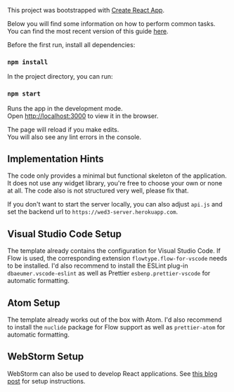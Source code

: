 This project was bootstrapped with [Create React App](https://github.com/facebookincubator/create-react-app).

Below you will find some information on how to perform common tasks.<br>
You can find the most recent version of this guide [here](https://github.com/facebookincubator/create-react-app/blob/master/packages/react-scripts/template/README.md).

Before the first run, install all dependencies:

### `npm install`

In the project directory, you can run:

### `npm start`

Runs the app in the development mode.<br>
Open [http://localhost:3000](http://localhost:3000) to view it in the browser.

The page will reload if you make edits.<br>
You will also see any lint errors in the console.

## Implementation Hints

The code only provides a minimal but functional skeleton of the application. It does not use any widget library, you're free to choose your own or none at all. The code also is not structured very well, please fix that.

If you don't want to start the server locally, you can also adjust `api.js` and set the backend url to `https://wed3-server.herokuapp.com`.

## Visual Studio Code Setup

The template already contains the configuration for Visual Studio Code. If Flow is used, the corresponding extension `flowtype.flow-for-vscode` needs to be installed. I'd also recommend to install the ESLint plug-in `dbaeumer.vscode-eslint` as well as Prettier `esbenp.prettier-vscode` for automatic formatting.

## Atom Setup

The template already works out of the box with Atom. I'd also recommend to install the `nuclide` package for Flow support as well as `prettier-atom` for automatic formatting.

## WebStorm Setup

WebStorm can also be used to develop React applications. See [this blog post](https://blog.jetbrains.com/webstorm/2016/11/using-flow-in-webstorm/) for setup instructions.
